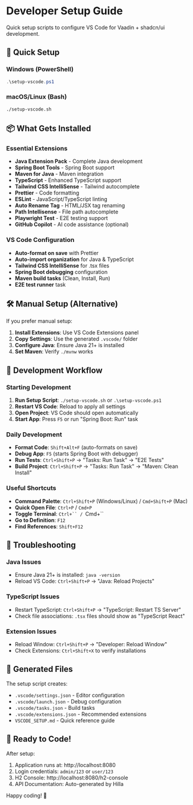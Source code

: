 # Developer Setup Guide

Quick setup scripts to configure VS Code for Vaadin + shadcn/ui development.

## 🚀 Quick Setup

### Windows (PowerShell)
```powershell
.\setup-vscode.ps1
```

### macOS/Linux (Bash)
```bash
./setup-vscode.sh
```

## 📦 What Gets Installed

### Essential Extensions
- **Java Extension Pack** - Complete Java development
- **Spring Boot Tools** - Spring Boot support
- **Maven for Java** - Maven integration
- **TypeScript** - Enhanced TypeScript support
- **Tailwind CSS IntelliSense** - Tailwind autocomplete
- **Prettier** - Code formatting
- **ESLint** - JavaScript/TypeScript linting
- **Auto Rename Tag** - HTML/JSX tag renaming
- **Path Intellisense** - File path autocomplete
- **Playwright Test** - E2E testing support
- **GitHub Copilot** - AI code assistance (optional)

### VS Code Configuration
- **Auto-format on save** with Prettier
- **Auto-import organization** for Java & TypeScript
- **Tailwind CSS IntelliSense** for .tsx files
- **Spring Boot debugging** configuration
- **Maven build tasks** (Clean, Install, Run)
- **E2E test runner** task

## 🛠️ Manual Setup (Alternative)

If you prefer manual setup:

1. **Install Extensions**: Use VS Code Extensions panel
2. **Copy Settings**: Use the generated `.vscode/` folder
3. **Configure Java**: Ensure Java 21+ is installed
4. **Set Maven**: Verify `./mvnw` works

## 🎯 Development Workflow

### Starting Development
1. **Run Setup Script**: `./setup-vscode.sh` or `.\setup-vscode.ps1`
2. **Restart VS Code**: Reload to apply all settings
3. **Open Project**: VS Code should open automatically
4. **Start App**: Press `F5` or run "Spring Boot: Run" task

### Daily Development
- **Format Code**: `Shift+Alt+F` (auto-formats on save)
- **Debug App**: `F5` (starts Spring Boot with debugger)
- **Run Tests**: `Ctrl+Shift+P` → "Tasks: Run Task" → "E2E Tests"
- **Build Project**: `Ctrl+Shift+P` → "Tasks: Run Task" → "Maven: Clean Install"

### Useful Shortcuts
- **Command Palette**: `Ctrl+Shift+P` (Windows/Linux) / `Cmd+Shift+P` (Mac)
- **Quick Open File**: `Ctrl+P` / `Cmd+P`
- **Toggle Terminal**: `Ctrl+`` / `Cmd+``
- **Go to Definition**: `F12`
- **Find References**: `Shift+F12`

## 🔧 Troubleshooting

### Java Issues
- Ensure Java 21+ is installed: `java -version`
- Reload VS Code: `Ctrl+Shift+P` → "Java: Reload Projects"

### TypeScript Issues
- Restart TypeScript: `Ctrl+Shift+P` → "TypeScript: Restart TS Server"
- Check file associations: `.tsx` files should show as "TypeScript React"

### Extension Issues
- Reload Window: `Ctrl+Shift+P` → "Developer: Reload Window"
- Check Extensions: `Ctrl+Shift+X` to verify installations

## 📁 Generated Files

The setup script creates:
- `.vscode/settings.json` - Editor configuration
- `.vscode/launch.json` - Debug configuration
- `.vscode/tasks.json` - Build tasks
- `.vscode/extensions.json` - Recommended extensions
- `VSCODE_SETUP.md` - Quick reference guide

## 🎉 Ready to Code!

After setup:
1. Application runs at: http://localhost:8080
2. Login credentials: `admin/123` or `user/123`
3. H2 Console: http://localhost:8080/h2-console
4. API Documentation: Auto-generated by Hilla

Happy coding! 🚀